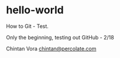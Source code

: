 # hello-world
How to Git - Test. 

Only the beginning, testing out GitHub - 2/18

Chintan Vora
chintan@percolate.com
